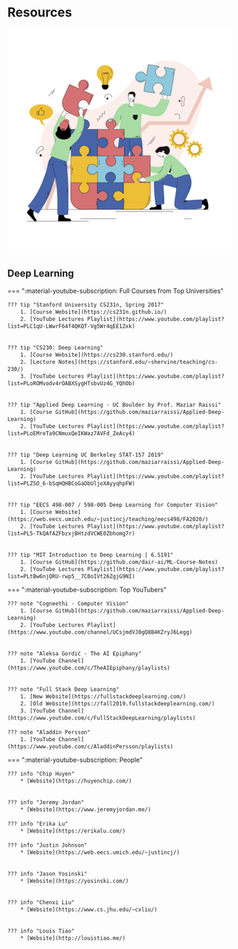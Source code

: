 # Resources
![Resources](https://raw.githubusercontent.com/anujonthemove/Machine-Learning-Interview-Handbook/main/assets/images/resources_2.jpg "Resources")


## Deep Learning

=== ":material-youtube-subscription:  Full Courses from Top Universities"
    
    ??? tip "Stanford University CS231n, Spring 2017" 
        1. [Course Website](https://cs231n.github.io/)
        2. [YouTube Lectures Playlist](https://www.youtube.com/playlist?list=PLC1qU-LWwrF64f4QKQT-Vg5Wr4qEE1Zxk)
    

    ??? tip "CS230: Deep Learning" 
        1. [Course Website](https://cs230.stanford.edu/)
        2. [Lecture Notes](https://stanford.edu/~shervine/teaching/cs-230/)
        3. [YouTube Lectures Playlist](https://www.youtube.com/playlist?list=PLoROMvodv4rOABXSygHTsbvUz4G_YQhOb)

    
    ??? tip "Applied Deep Learning - UC Boulder by Prof. Maziar Raissi" 
        1. [Course GitHub](https://github.com/maziarraissi/Applied-Deep-Learning)
        2. [YouTube Lectures Playlist](https://www.youtube.com/playlist?list=PLoEMreTa9CNmuxQeIKWaz7AVFd_ZeAcy4)
    
    
    ??? tip "Deep Learning UC Berkeley STAT-157 2019" 
        1. [Course GitHub](https://github.com/maziarraissi/Applied-Deep-Learning)
        2. [YouTube Lectures Playlist](https://www.youtube.com/playlist?list=PLZSO_6-bSqHQHBCoGaObUljoXAyyqhpFW)
    

    ??? tip "EECS 498-007 / 598-005 Deep Learning for Computer Vision" 
        1. [Course Website](https://web.eecs.umich.edu/~justincj/teaching/eecs498/FA2020/)
        2. [YouTube Lectures Playlist](https://www.youtube.com/playlist?list=PL5-TkQAfAZFbzxjBHtzdVCWE0Zbhomg7r)
    

    ??? tip "MIT Introduction to Deep Learning | 6.S191" 
        1. [Course GitHub](https://github.com/dair-ai/ML-Course-Notes)
        2. [YouTube Lectures Playlist](https://www.youtube.com/playlist?list=PLtBw6njQRU-rwp5__7C0oIVt26ZgjG9NI)


=== ":material-youtube-subscription:  Top YouTubers"
     

    ??? note "Cogneethi - Computer Vision" 
        1. [Course GitHub](https://github.com/maziarraissi/Applied-Deep-Learning)
        2. [YouTube Lectures Playlist](https://www.youtube.com/channel/UCsjmdVJ0gQ8B4KZryJ6Legg)


    ??? note "Aleksa Gordić - The AI Epiphany" 
        1. [YouTube Channel](https://www.youtube.com/c/TheAIEpiphany/playlists)

    
    ??? note "Full Stack Deep Learning" 
        1. [New Website](https://fullstackdeeplearning.com/)
        2. [Old Website](https://fall2019.fullstackdeeplearning.com/)
        3. [YouTube Channel](https://www.youtube.com/c/FullStackDeepLearning/playlists)

    ??? note "Aladdin Persson" 
        1. [YouTube Channel](https://www.youtube.com/c/AladdinPersson/playlists)


=== ":material-youtube-subscription:  People"
     

    ??? info "Chip Huyen" 
        * [Website](https://huyenchip.com/)
        

    ??? info "Jeremy Jordan" 
        * [Website](https://www.jeremyjordan.me/)
    
    ??? info "Erika Lu" 
        * [Website](https://erikalu.com/)

    ??? info "Justin Johnson" 
        * [Website](https://web.eecs.umich.edu/~justincj/)


    ??? info "Jason Yosinski" 
        * [Website](https://yosinski.com/)


    ??? info "Chenxi Liu" 
        * [Website](https://www.cs.jhu.edu/~cxliu/)


    ??? info "Louis Tiao" 
        * [Website](http://louistiao.me/)
    




<!-- * ML interview book by Chip Huyen: https://huyenchip.com/ml-interviews-book/ 

* Machine Learning Flash Cards: 

    *   https://github.com/b7leung/MLE-Flashcards
    *   https://www.kaggle.com/general/85060
    *   https://www.kdnuggets.com/2017/08/albon-machine-learning-flashcards.html

# Deep Learning
* Full Stack Deep Learning: https://fullstackdeeplearning.com/
* https://www.brainscape.com/subjects/deep-learning

# Deep Learning - Computer Vision
Object Detection:

* Cogneethi: https://www.youtube.com/playlist?list=PL1GQaVhO4f_jLxOokW7CS5kY_J1t1T17S

* CS231n: http://cs231n.stanford.edu/

* CNNs cheatsheet: https://stanford.edu/~shervine/teaching/cs-230/cheatsheet-convolutional-neural-networks


 -->
